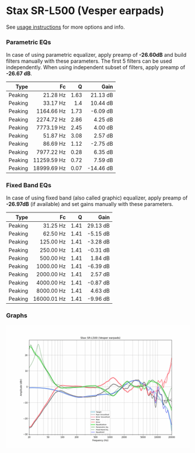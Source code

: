 # Stax SR-L500 (Vesper earpads)
See [usage instructions](https://github.com/jaakkopasanen/AutoEq#usage) for more options and info.

### Parametric EQs
In case of using parametric equalizer, apply preamp of **-26.60dB** and build filters manually
with these parameters. The first 5 filters can be used independently.
When using independent subset of filters, apply preamp of **-26.67 dB**.

| Type    | Fc          |    Q | Gain      |
|--------:|------------:|-----:|----------:|
| Peaking | 21.28 Hz    | 1.63 | 21.13 dB  |
| Peaking | 33.17 Hz    | 1.4  | 10.44 dB  |
| Peaking | 1164.66 Hz  | 1.73 | -6.09 dB  |
| Peaking | 2274.72 Hz  | 2.86 | 4.25 dB   |
| Peaking | 7773.19 Hz  | 2.45 | 4.00 dB   |
| Peaking | 51.87 Hz    | 3.08 | 2.57 dB   |
| Peaking | 86.69 Hz    | 1.12 | -2.75 dB  |
| Peaking | 7977.22 Hz  | 0.28 | 6.35 dB   |
| Peaking | 11259.59 Hz | 0.72 | 7.59 dB   |
| Peaking | 18999.69 Hz | 0.07 | -14.46 dB |

### Fixed Band EQs
In case of using fixed band (also called graphic) equalizer, apply preamp of **-26.97dB**
(if available) and set gains manually with these parameters.

| Type    | Fc          |    Q | Gain     |
|--------:|------------:|-----:|---------:|
| Peaking | 31.25 Hz    | 1.41 | 29.13 dB |
| Peaking | 62.50 Hz    | 1.41 | -5.15 dB |
| Peaking | 125.00 Hz   | 1.41 | -3.28 dB |
| Peaking | 250.00 Hz   | 1.41 | -0.31 dB |
| Peaking | 500.00 Hz   | 1.41 | 1.84 dB  |
| Peaking | 1000.00 Hz  | 1.41 | -6.39 dB |
| Peaking | 2000.00 Hz  | 1.41 | 2.57 dB  |
| Peaking | 4000.00 Hz  | 1.41 | -0.87 dB |
| Peaking | 8000.00 Hz  | 1.41 | 4.63 dB  |
| Peaking | 16000.01 Hz | 1.41 | -9.96 dB |

### Graphs
![](./Stax%20SR-L500%20(Vesper%20earpads).png)